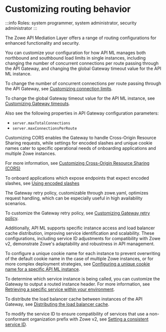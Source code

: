 # Customizing routing behavior 

:::info Roles: system programmer, system administrator, security administrator
:::

The Zowe API Mediation Layer offers a range of routing configurations for enhanced functionality and security. 

You can customize your configuration for how API ML manages both northbound and southbound load limits in single instances, including changing the number of concurrent connections per route passing through the API Gateway, and changing the global Gateway timeout value for the API ML instance.

To change the number of concurrent connections per route passing through the API Gateway, see [Customizing connection limits](./configuration-connection-limits.md).

To change the global Gateway timeout value for the API ML instance, see [Customizing Gateway timeouts](./configuration-gateway-timeouts.md).

Also see the following properties in API Gateway configuration parameters: 
* `server.maxTotalConnections`
* `server.maxConnectionsPerRoute`

Customizing CORS enables the Gateway to handle Cross-Origin Resource Sharing requests, while settings for encoded slashes and unique cookie names cater to specific operational needs of onboarding applications and multiple Zowe instances.

For more information, see [Customizing Cross-Origin Resource Sharing (CORS)](./configuration-cors.md)

To onboard applications which expose endpoints that expect encoded slashes, see [Using encoded slashes](./configuration-url-handling.md)

The Gateway retry policy, customizable through zowe.yaml, optimizes request handling, which can be especially useful in high availability scenarios.

To customize the Gateway retry policy, see [Customizing Gateway retry policy](./configuration-gateway-retry-policy.md).

Additionally, API ML supports specific instance access and load balancer cache distribution, improving service identification and scalability. These configurations, including service ID adjustments for compatibility with Zowe v2, demonstrate Zowe's adaptability and robustness in API management.

To configure a unique cookie name for each instance to prevent overwriting of the default cookie name in the case of multiple Zowe instances, or for more complex deployment strategies, see [Configuring a unique cookie name for a specific API ML instance](./configuration-unique-cookie-name-for-multiple-zowe-instances.md).

To determine which service instance is being called, you can customize the Gateway to output a routed instance header. For more information, see [Retrieving a specific service within your environment](./configuration-access-specific-instance-of-service.md).

To distribute the load balancer cache between instances of the API Gateway, see [Distributing the load balancer cache](./configuration-distributed-load-balancer-cache.md).

To modify the service ID to ensure compatibility of services that use a non-conformant organization prefix with Zowe v2, see [Setting a consistent service ID](./configuration-set-consistent-service-id.md).


